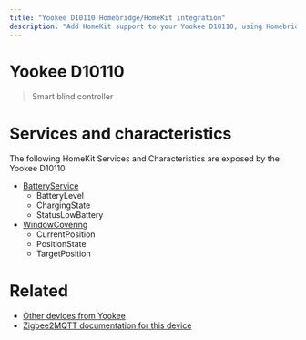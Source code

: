 ```yaml
---
title: "Yookee D10110 Homebridge/HomeKit integration"
description: "Add HomeKit support to your Yookee D10110, using Homebridge, Zigbee2MQTT and homebridge-z2m."
---
```

<!---
This file has been GENERATED using src/docgen/docgen.ts
DO NOT EDIT THIS FILE MANUALLY!
-->
# Yookee D10110
> Smart blind controller


# Services and characteristics
The following HomeKit Services and Characteristics are exposed by
the Yookee D10110

* [BatteryService](../../battery.md)
  * BatteryLevel
  * ChargingState
  * StatusLowBattery
* [WindowCovering](../../cover.md)
  * CurrentPosition
  * PositionState
  * TargetPosition


# Related
* [Other devices from Yookee](../index.md#yookee)
* [Zigbee2MQTT documentation for this device](https://www.zigbee2mqtt.io/devices/D10110.html)
